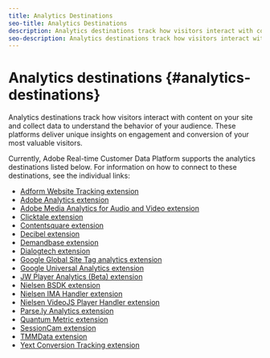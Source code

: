 ```yaml
---
title: Analytics Destinations
seo-title: Analytics Destinations
description: Analytics destinations track how visitors interact with content on your site and collect data to understand the behavior of your audience. These platforms deliver unique insights on engagement and conversion of your most valuable visitors.
seo-description: Analytics destinations track how visitors interact with content on your site and collect data to understand the behavior of your audience. These platforms deliver unique insights on engagement and conversion of your most valuable visitors.
---
```


# Analytics destinations {#analytics-destinations}

Analytics destinations track how visitors interact with content on your site and collect data to understand the behavior of your audience. These platforms deliver unique insights on engagement and conversion of your most valuable visitors.

Currently, Adobe Real-time Customer Data Platform supports the analytics destinations listed below. For information on how to connect to these destinations, see the individual links:

* [Adform Website Tracking extension](/help/rtcdp/destinations/adform-extension.md)
* [Adobe Analytics extension](/help/rtcdp/destinations/adobe-analytics-extension.md)
* [Adobe Media Analytics for Audio and Video extension](/help/rtcdp/destinations/adobe-video-analytics-extension.md)
* [Clicktale extension](/help/rtcdp/destinations/clicktale-extension.md)
* [Contentsquare extension](/help/rtcdp/destinations/contentsquare-extension.md)
* [Decibel extension](/help/rtcdp/destinations/decibel-extension.md)
* [Demandbase extension](/help/rtcdp/destinations/demandbase-extension.md)
* [Dialogtech extension](/help/rtcdp/destinations/dialogtech-extension.md)
* [Google Global Site Tag analytics extension](/help/rtcdp/destinations/gtag-analytics-extension.md)
* [Google Universal Analytics extension](/help/rtcdp/destinations/google-universal-analytics-extension.md)
* [JW Player Analytics (Beta) extension](/help/rtcdp/destinations/jw-player-analytics-extension.md)
* [Nielsen BSDK extension](nielsen-bsdk-extension.md)
* [Nielsen IMA Handler extension](nielsen-ima-extension.md)
* [Nielsen VideoJS Player Handler extension](nielsen-videojs-extension.md)
* [Parse.ly Analytics extension](parsely-extension.md)
* [Quantum Metric extension](quantum-metric-extension.md)
* [SessionCam extension](sessioncam-extension.md)
* [TMMData extension](tmmdata-extension.md)
* [Yext Conversion Tracking extension](yext-extension.md)
